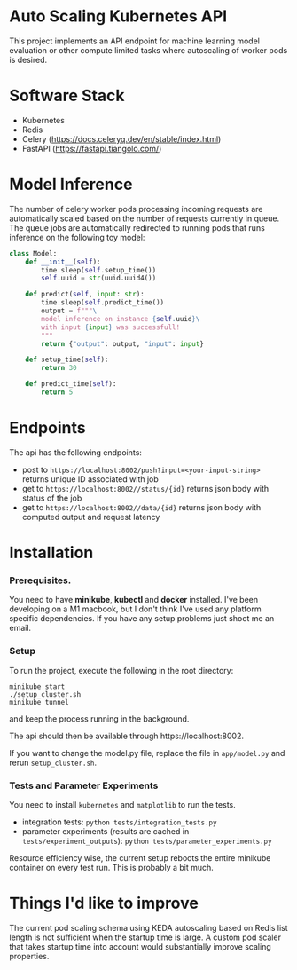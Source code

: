 
# Auto Scaling Kubernetes API

This project implements an API endpoint for machine learning model evaluation
or other compute limited tasks where autoscaling of worker pods is desired.

# Software Stack

* Kubernetes
* Redis
* Celery (https://docs.celeryq.dev/en/stable/index.html)
* FastAPI (https://fastapi.tiangolo.com/)

# Model Inference

The number of celery worker pods processing incoming requests are automatically scaled based on the number of requests currently in queue. The queue jobs are automatically redirected to running pods that runs inference on the following toy model:

```python
class Model:
    def __init__(self):
        time.sleep(self.setup_time())
        self.uuid = str(uuid.uuid4())

    def predict(self, input: str):
        time.sleep(self.predict_time())
        output = f"""\
		model inference on instance {self.uuid}\
		with input {input} was successfull!
		"""
        return {"output": output, "input": input}

    def setup_time(self):
        return 30

    def predict_time(self):
        return 5

```
# Endpoints

The api has the following endpoints:

* post to `https://localhost:8002/push?input=<your-input-string>` returns unique ID associated with job
* get to `https://localhost:8002//status/{id}` returns json body with status of the job
* get to `https://localhost:8002//data/{id}` returns json body  with computed output and request latency

# Installation

### Prerequisites.
You need to have **minikube**, **kubectl** and **docker** installed. I've been developing on a M1 macbook, but I don't think I've used any platform specific dependencies. If you have any setup problems just shoot me an email.

### Setup
To run the project, execute the following in the root directory:

```
minikube start
./setup_cluster.sh
minikube tunnel
```
and keep the process running in the background.

The api should then be available through https://localhost:8002.

If you want to change the model.py file, replace the file in `app/model.py` and rerun `setup_cluster.sh`.

### Tests and Parameter Experiments

You need to install `kubernetes` and `matplotlib` to run the tests.

* integration tests: `python tests/integration_tests.py`
* parameter experiments (results are cached in `tests/experiment_outputs`): `python tests/parameter_experiments.py`

Resource efficiency wise, the current setup reboots the entire minikube container on every test run. This is probably a bit much.

# Things I'd like to improve

The current pod scaling schema using KEDA autoscaling based on Redis list length
is not sufficient when the startup time is large. A custom pod scaler that takes
startup time into account would substantially improve scaling properties.
